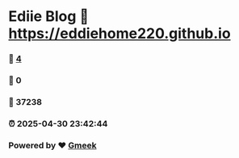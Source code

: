 # Ediie Blog :link: https://eddiehome220.github.io 
### :page_facing_up: [4](https://eddiehome220.github.io/tag.html) 
### :speech_balloon: 0 
### :hibiscus: 37238 
### :alarm_clock: 2025-04-30 23:42:44 
### Powered by :heart: [Gmeek](https://github.com/Meekdai/Gmeek)
